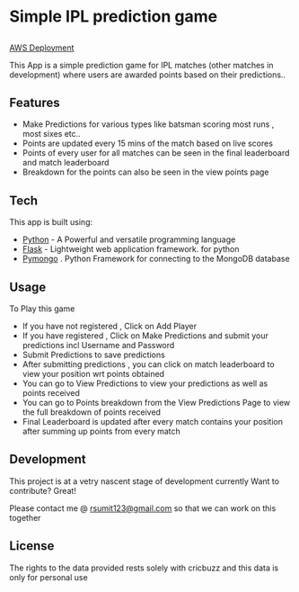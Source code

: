 # Simple IPL prediction game
## 



[AWS Deployment](http://18.224.96.198:5000/predictions)

This App is a simple prediction game for IPL matches (other matches in development) where users are awarded points based on their predictions..


## Features

- Make Predictions for various types like batsman scoring most runs , most sixes etc..
- Points are updated every 15 mins of the match based on live scores
- Points of every user for all matches can be seen in the final leaderboard and match leaderboard
- Breakdown for the points can also be seen in the view points page




## Tech

This app is built using:


- [Python](https://www.python.org/) - A Powerful and versatile programming language
- [Flask](https://pypi.org/project/Flask/) - Lightweight web application framework. for python
- [Pymongo](https://pypi.org/project/pymongo/) . Python Framework for connecting to the MongoDB database






## Usage


To Play this game 

- If you have not registered , Click on Add Player
- If you have registered , Click on Make Predictions and submit your predictions incl Username and Password
- Submit Predictions to save predictions
- After submitting predictions , you can click on match leaderboard to view your position wrt points obtained
- You can go to View Predictions to view your predictions as well as points received
- You can go to Points breakdown from the View Predictions Page to view the full breakdown of points received
- Final Leaderboard is updated after every match contains your position after summing up points from every match





## Development

This project is at a vetry nascent stage of development currently
Want to contribute? Great!

Please contact me @ rsumit123@gmail.com so that we can work on this together






## License

The rights to the data provided rests solely with cricbuzz and this data is only for personal use



